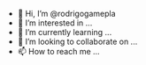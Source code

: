 - 👋 Hi, I’m @rodrigogamepla
- 👀 I’m interested in ...
- 🌱 I’m currently learning ...
- 💞️ I’m looking to collaborate on ...
- 📫 How to reach me ...

<!---
rodrigogamepla/rodrigogamepla is a ✨ special ✨ repository because its `README.md` (this file) appears on your GitHub profile.
You can click the Preview link to take a look at your changes.
--->
